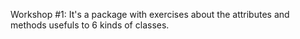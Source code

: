 Workshop #1:
It's a package with exercises about the attributes and methods usefuls to 6 kinds of classes.